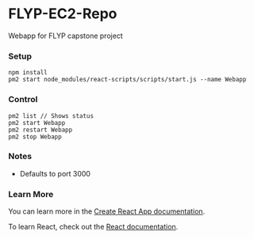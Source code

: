 # FLYP-EC2-Repo
Webapp for FLYP capstone project

### Setup

```
npm install
pm2 start node_modules/react-scripts/scripts/start.js --name Webapp
```

### Control
```
pm2 list // Shows status
pm2 start Webapp
pm2 restart Webapp
pm2 stop Webapp
```

### Notes
* Defaults to port 3000

### Learn More

You can learn more in the [Create React App documentation](https://facebook.github.io/create-react-app/docs/getting-started).

To learn React, check out the [React documentation](https://reactjs.org/).
